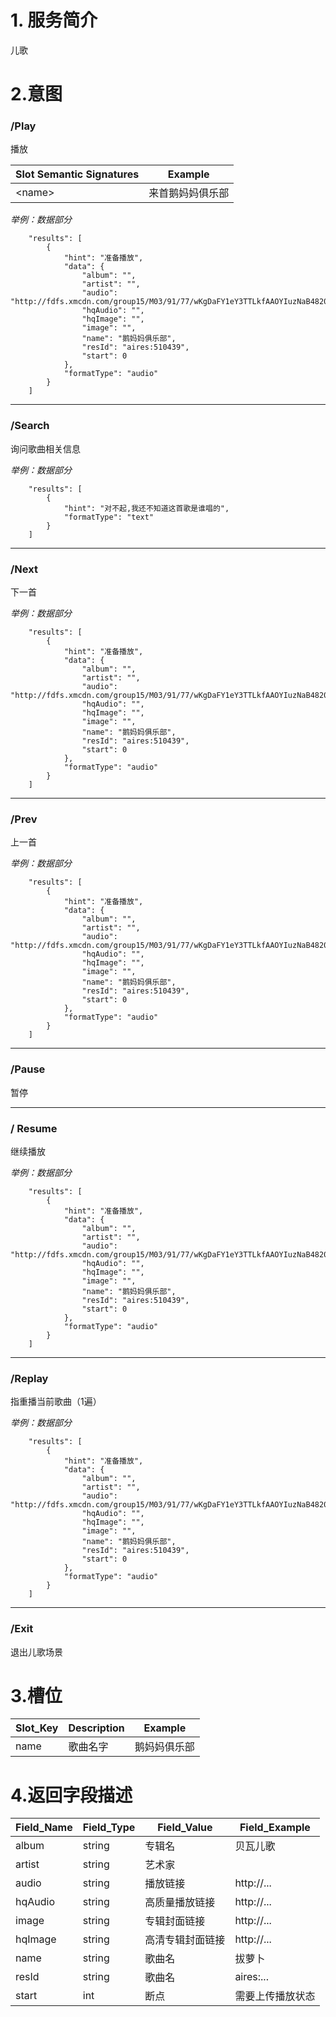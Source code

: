 
# 1. 服务简介

儿歌

# 2.意图

### \/Play

播放

| **Slot Semantic Signatures** | **Example** |
| --- | --- |
| &lt;name&gt; | 来首鹅妈妈俱乐部 |

_举例：数据部分_
```
    "results": [
        {
            "hint": "准备播放",
            "data": {
                "album": "",
                "artist": "",
                "audio": "http://fdfs.xmcdn.com/group15/M03/91/77/wKgDaFY1eY3TTLkfAAOYIuzNaB4820.mp3",
                "hqAudio": "",
                "hqImage": "",
                "image": "",
                "name": "鹅妈妈俱乐部",
                "resId": "aires:510439",
                "start": 0
            },
            "formatType": "audio"
        }
    ]
```

---

### \/Search
询问歌曲相关信息

_举例：数据部分_
```
    "results": [
        {
            "hint": "对不起,我还不知道这首歌是谁唱的",
            "formatType": "text"
        }
    ]
```


---

### \/Next
下一首

_举例：数据部分_
```
    "results": [
        {
            "hint": "准备播放",
            "data": {
                "album": "",
                "artist": "",
                "audio": "http://fdfs.xmcdn.com/group15/M03/91/77/wKgDaFY1eY3TTLkfAAOYIuzNaB4820.mp3",
                "hqAudio": "",
                "hqImage": "",
                "image": "",
                "name": "鹅妈妈俱乐部",
                "resId": "aires:510439",
                "start": 0
            },
            "formatType": "audio"
        }
    ]
```

---

### \/Prev
上一首

_举例：数据部分_
```
    "results": [
        {
            "hint": "准备播放",
            "data": {
                "album": "",
                "artist": "",
                "audio": "http://fdfs.xmcdn.com/group15/M03/91/77/wKgDaFY1eY3TTLkfAAOYIuzNaB4820.mp3",
                "hqAudio": "",
                "hqImage": "",
                "image": "",
                "name": "鹅妈妈俱乐部",
                "resId": "aires:510439",
                "start": 0
            },
            "formatType": "audio"
        }
    ]
```

---

### \/Pause
暂停

---

### \/ Resume
继续播放

_举例：数据部分_
```
    "results": [
        {
            "hint": "准备播放",
            "data": {
                "album": "",
                "artist": "",
                "audio": "http://fdfs.xmcdn.com/group15/M03/91/77/wKgDaFY1eY3TTLkfAAOYIuzNaB4820.mp3",
                "hqAudio": "",
                "hqImage": "",
                "image": "",
                "name": "鹅妈妈俱乐部",
                "resId": "aires:510439",
                "start": 0
            },
            "formatType": "audio"
        }
    ]
```

---

### \/Replay
指重播当前歌曲（1遍）

_举例：数据部分_

```
    "results": [
        {
            "hint": "准备播放",
            "data": {
                "album": "",
                "artist": "",
                "audio": "http://fdfs.xmcdn.com/group15/M03/91/77/wKgDaFY1eY3TTLkfAAOYIuzNaB4820.mp3",
                "hqAudio": "",
                "hqImage": "",
                "image": "",
                "name": "鹅妈妈俱乐部",
                "resId": "aires:510439",
                "start": 0
            },
            "formatType": "audio"
        }
    ]
```

---

### \/Exit
退出儿歌场景

# 3.槽位

| **Slot\_Key** | **Description** | **Example** |
| --- | --- | --- |
| name | 歌曲名字 | 鹅妈妈俱乐部 |

# 4.返回字段描述

| **Field\_Name** | **Field\_Type** | **Field\_Value** | **Field\_Example** |
| --- | --- | --- | --- |
| album | string | 专辑名 | 贝瓦儿歌 |
| artist | string | 艺术家 |  |
| audio | string | 播放链接 | http://... |
| hqAudio | string | 高质量播放链接 | http://... |
| image | string | 专辑封面链接 | http://... |
| hqImage | string | 高清专辑封面链接 | http://... |
| name | string | 歌曲名 | 拔萝卜 |
| resId | string | 歌曲名 | aires:... |
| start | int | 断点 | 需要上传播放状态 |

